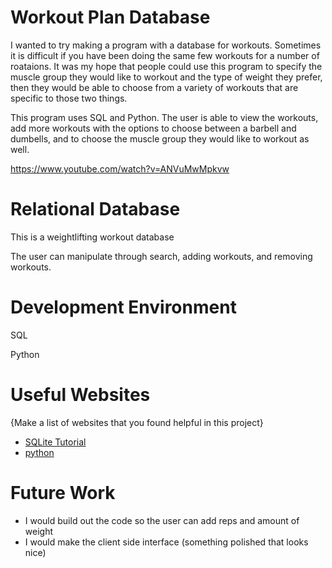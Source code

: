 # Workout Plan Database

I wanted to try making a program with a database for workouts. Sometimes it is difficult if you have been doing the same few workouts for a number of roataions. It was my hope that people could use this program to specify the muscle group they would like to workout and the type of weight they prefer, then they would be able to choose from a variety of workouts that are specific to those two things. 

This program uses SQL and Python. The user is able to view the workouts, add more workouts with the options to choose between a barbell and dumbells, and to choose the muscle group they would like to workout as well. 

https://www.youtube.com/watch?v=ANVuMwMpkvw

# Relational Database

This is a weightlifting workout database 

The user can manipulate through search, adding workouts, and removing workouts.

# Development Environment

SQL

Python

# Useful Websites

{Make a list of websites that you found helpful in this project}
* [SQLite Tutorial](https://www.sqlitetutorial.net/)
* [python](https://www.python.org/)

# Future Work


* I would build out the code so the user can add reps and amount of weight
* I would make the client side interface (something polished that looks nice)
